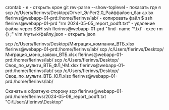 crontab - e - открыть крон
git rev-parse --show-toplevel - показать где я 
scp /c/Users/flerinvs/Desktop/Отчет_ЭлРег2.0_Райффайзен_банк.xlsx flerinvs@webapp-01-prd:/home/flerinvs/lab/ - копировать файл
$ ssh flerinvs@webapp-01-prd "rm 2024-05-05_report_podft.txt" - удаление файла через SSH
ssh flerinvs@webapp-01-prd "find -name '*.txt' -exec rm {} \;"
vim /путь/к/файлу.json - открыть json





scp /c/Users/flerinvs/Desktop/Миграция_компании_ВТБ.xlsx flerinvs@webapp-01-prd:/home/flerinvs/lab/
scp /c/Users/flerinvs/Desktop/Миграция_моно_заявки_ВТБ.xlsx flerinvs@webapp-01-prd:/home/flerinvs/lab/
scp /c/Users/flerinvs/Desktop/Свод_по_мульти_ВТБ_ФЛ_ЧМ.xlsx flerinvs@webapp-01-prd:/home/flerinvs/lab/
scp /c/Users/flerinvs/Desktop/Свод_по_мульти_ВТБ_ЮЛ.xlsx flerinvs@webapp-01-prd:/home/flerinvs/lab/

Скачать в обратную сторону
scp flerinvs@webapp-01-prd:/home/flerinvs/2024-05-08_report_podft.txt "C:\Users\flerinvs\Desktop"
